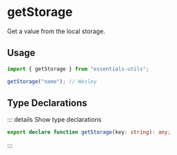 # getStorage

Get a value from the local storage.

## Usage

```js
import { getStorage } from "essentials-utils";

getStorage("name"); // Wesley
```

## Type Declarations

::: details Show type declarations

```ts
export declare function getStorage(key: string): any;
```

:::
